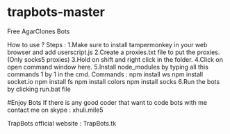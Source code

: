 # trapbots-master
Free AgarClones Bots

How to use ?
Steps :
1.Make sure to install tampermonkey in your web browser and add userscript.js
2.Create a proxies.txt file to put the proxies. (Only socks5 proxies)
3.Hold on shift and right click in the folder.
4.Click on open command window here.
5.Install node_modules by typing all this commands 1 by 1 in the cmd.
Commands :
npm install ws
npm install socket.io
npm install fs
npm install colors
npm install socks
6.Run the bots by clicking run.bat file

#Enjoy Bots
If there is any good coder that want to code bots with me contact me on skype : xhuli.mile5

TrapBots official website : TrapBots.tk
